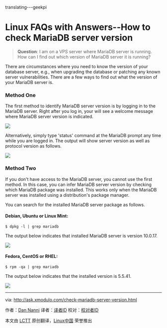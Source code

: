 translating---geekpi

Linux FAQs with Answers--How to check MariaDB server version
================================================================================
> **Question**: I am on a VPS server where MariaDB server is running. How can I find out which version of MariaDB server it is running?

There are circumstances where you need to know the version of your database server, e.g., when upgrading the database or patching any known server vulnerabilities. There are a few ways to find out what the version of your MariaDB server is.

### Method One ###

The first method to identify MariaDB server version is by logging in to the MariaDB server. Right after you log in, your will see a welcome message where MariaDB server version is indicated.

![](https://farm6.staticflickr.com/5807/20669891016_91249d3239_c.jpg)

Alternatively, simply type 'status' command at the MariaDB prompt any time while you are logged in. The output will show server version as well as protocol version as follows.

![](https://farm6.staticflickr.com/5801/20669891046_73f60e5c81_c.jpg)

### Method Two ###

If you don't have access to the MariaDB server, you cannot use the first method. In this case, you can infer MariaDB server version by checking which MariaDB package was installed. This works only when the MariaDB server was installed using a distribution's package manager.

You can search for the installed MariaDB server package as follows.

#### Debian, Ubuntu or Linux Mint: ####

    $ dpkg -l | grep mariadb

The output below indicates that installed MariaDB server is version 10.0.17.

![](https://farm1.staticflickr.com/607/20669890966_b611fcd915_c.jpg)

#### Fedora, CentOS or RHEL: ####

    $ rpm -qa | grep mariadb

The output below indicates that the installed version is 5.5.41.

![](https://farm1.staticflickr.com/764/20508160748_23d9808256_b.jpg)

--------------------------------------------------------------------------------

via: http://ask.xmodulo.com/check-mariadb-server-version.html

作者：[Dan Nanni][a]
译者：[译者ID](https://github.com/译者ID)
校对：[校对者ID](https://github.com/校对者ID)

本文由 [LCTT](https://github.com/LCTT/TranslateProject) 原创翻译，[Linux中国](https://linux.cn/) 荣誉推出

[a]:http://ask.xmodulo.com/author/nanni

